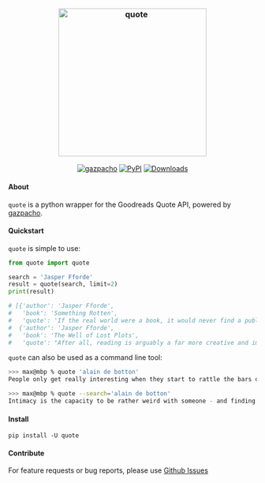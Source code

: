 <h3 align="center">
  <img src="https://raw.githubusercontent.com/maxhumber/quote/master/quote.png" height="300px" alt="quote">
</h3>
<p align="center">
  <a href="https://github.com/maxhumber/gazpacho"><img alt="gazpacho" src="https://img.shields.io/badge/scraper-gazpacho-C6422C"></a>
  <a href="https://pypi.python.org/pypi/quote"><img alt="PyPI" src="https://img.shields.io/pypi/v/quote.svg"></a>
  <a href="https://pepy.tech/project/quote"><img alt="Downloads" src="https://pepy.tech/badge/quote"></a>
</p>




#### About

`quote` is a python wrapper for the Goodreads Quote API, powered by [gazpacho](https://github.com/maxhumber/gazpacho).



#### Quickstart

`quote` is simple to use:

```python
from quote import quote

search = 'Jasper Fforde'
result = quote(search, limit=2)
print(result)

# [{'author': 'Jasper Fforde',
#   'book': 'Something Rotten',
#   'quote': 'If the real world were a book, it would never find a publisher. Overlong, detailed to the point of distraction-and ultimately, without a major resolution.'},
#  {'author': 'Jasper Fforde',
#   'book': 'The Well of Lost Plots',
#   'quote': "After all, reading is arguably a far more creative and imaginative process than writing; when the reader creates emotion in their head, or the colors of the sky during the setting sun, or the smell of a warm summer's breeze on their face, they should reserve as much praise for themselves as they do for the writer - perhaps more."}]
```

`quote` can also be used as a command line tool:

```sh
>>> max@mbp % quote 'alain de botton'
People only get really interesting when they start to rattle the bars of their cages.

>>> max@mbp % quote --search='alain de botton'
Intimacy is the capacity to be rather weird with someone - and finding that that's ok with them.
```



#### Install

```
pip install -U quote
```



#### Contribute

For feature requests or bug reports, please use [Github Issues](https://github.com/maxhumber/quote/issues)
